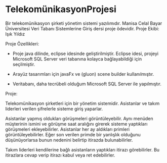 # TelekomünikasyonProjesi

Bir telekomünikasyon şirketi yönetim sistemi yazılımıdır.
Manisa Celal Bayar Üniversitesi
Veri Tabanı Sistemlerine Giriş dersi proje ödevidir.
Proje Ekibi: Işık Yıldız

Proje Özellikleri:

- Proje java dilinde, eclipse idesinde geliştirilmiştir. Eclipse idesi, projeyi Microsoft SQL Server veri tabanına kolayca bağlayabildiği için seçilmiştir.

- Arayüz tasarımları için javaFx ve (gluon) scene builder kullanılmıştır.

- Veritabanı, daha tecrübeli olduğum Microsoft SQL Server ile yapılmıştır.  

Proje:

Telekomünikasyon şirketleri için bir yönetim sistemidir. Asistanlar ve takım liderleri verilen şifrelerle sisteme giriş yaparlar. 

  Asistanlar yapmış oldukları görüşmeleri görüntüleyebilir. Aynı menüden müşterinin ismini ve görüşme saat aralığını girerek sisteme yaptıkları görüşmeleri ekleyebilirler. Asistanlar her ay aldıkları primleri görüntüleyebilirler. Eğer son verilen primde bir yanlışlık olduğunu düşünüyorlarsa bunun nedenini belirtip itirazda bulunabilirler. 

  Takım liderleri kendilerine bağlı asistanların yaptıkları itirazı görebilirler. Bu itirazlara cevap verip itirazı kabul veya ret edebilirler. 
 


